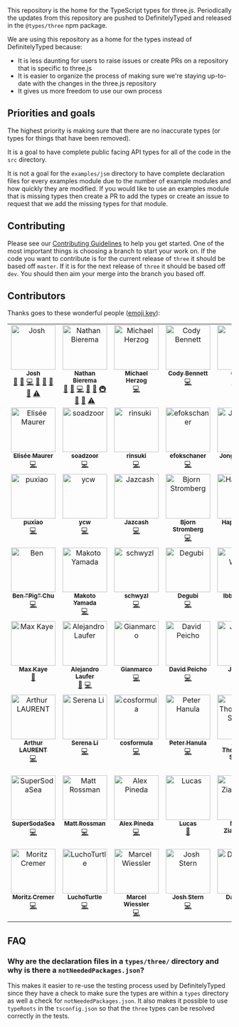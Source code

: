 This repository is the home for the TypeScript types for three.js. Periodically the updates from this repository are pushed to DefinitelyTyped and released in the `@types/three` npm package.

We are using this repository as a home for the types instead of DefinitelyTyped because:

-   It is less daunting for users to raise issues or create PRs on a repository that is specific to three.js
-   It is easier to organize the process of making sure we're staying up-to-date with the changes in the three.js repository
-   It gives us more freedom to use our own process

## Priorities and goals

The highest priority is making sure that there are no inaccurate types (or types for things that have been removed).

It is a goal to have complete public facing API types for all of the code in the `src` directory.

It is not a goal for the `examples/jsm` directory to have complete declaration files for every examples module due to the number of example modules and how quickly they are modified. If you would like to use an examples module that is missing types then create a PR to add the types or create an issue to request that we add the missing types for that module.

## Contributing

Please see our [Contributing Guidelines](https://github.com/three-types/three-ts-types/blob/master/CONTRIBUTING.md) to help you get started. One of the most important things is choosing a branch to start your work on. If the code you want to contribute is for the current release of `three` it should be based off `master`. If it is for the next release of `three` it should be based off `dev`. You should then aim your merge into the branch you based off.

## Contributors

Thanks goes to these wonderful people ([emoji key](https://allcontributors.org/docs/en/emoji-key)):

<!-- ALL-CONTRIBUTORS-LIST:START - Do not remove or modify this section -->
<!-- prettier-ignore-start -->
<!-- markdownlint-disable -->
<table>
  <tbody>
    <tr>
      <td align="center" valign="top" width="14.28%"><a href="https://github.com/joshuaellis"><img src="https://avatars.githubusercontent.com/u/37798644?v=4?s=100" width="100px;" alt="Josh"/><br /><sub><b>Josh</b></sub></a><br /><a href="#question-joshuaellis" title="Answering Questions">💬</a> <a href="https://github.com/three-types/three-ts-types/issues?q=author%3Ajoshuaellis" title="Bug reports">🐛</a> <a href="https://github.com/three-types/three-ts-types/commits?author=joshuaellis" title="Code">💻</a> <a href="https://github.com/three-types/three-ts-types/commits?author=joshuaellis" title="Documentation">📖</a> <a href="#ideas-joshuaellis" title="Ideas, Planning, & Feedback">🤔</a> <a href="#maintenance-joshuaellis" title="Maintenance">🚧</a> <a href="https://github.com/three-types/three-ts-types/pulls?q=is%3Apr+reviewed-by%3Ajoshuaellis" title="Reviewed Pull Requests">👀</a> <a href="https://github.com/three-types/three-ts-types/commits?author=joshuaellis" title="Tests">⚠️</a></td>
      <td align="center" valign="top" width="14.28%"><a href="https://github.com/Methuselah96"><img src="https://avatars.githubusercontent.com/u/693755?v=4?s=100" width="100px;" alt="Nathan Bierema"/><br /><sub><b>Nathan Bierema</b></sub></a><br /><a href="#question-Methuselah96" title="Answering Questions">💬</a> <a href="https://github.com/three-types/three-ts-types/issues?q=author%3AMethuselah96" title="Bug reports">🐛</a> <a href="https://github.com/three-types/three-ts-types/commits?author=Methuselah96" title="Code">💻</a> <a href="https://github.com/three-types/three-ts-types/commits?author=Methuselah96" title="Documentation">📖</a> <a href="#ideas-Methuselah96" title="Ideas, Planning, & Feedback">🤔</a> <a href="#infra-Methuselah96" title="Infrastructure (Hosting, Build-Tools, etc)">🚇</a> <a href="#maintenance-Methuselah96" title="Maintenance">🚧</a> <a href="https://github.com/three-types/three-ts-types/pulls?q=is%3Apr+reviewed-by%3AMethuselah96" title="Reviewed Pull Requests">👀</a> <a href="https://github.com/three-types/three-ts-types/commits?author=Methuselah96" title="Tests">⚠️</a></td>
      <td align="center" valign="top" width="14.28%"><a href="https://human-interactive.org"><img src="https://avatars.githubusercontent.com/u/12612165?v=4?s=100" width="100px;" alt="Michael Herzog"/><br /><sub><b>Michael Herzog</b></sub></a><br /><a href="https://github.com/three-types/three-ts-types/commits?author=Mugen87" title="Code">💻</a></td>
      <td align="center" valign="top" width="14.28%"><a href="https://github.com/CodyJasonBennett"><img src="https://avatars.githubusercontent.com/u/23324155?v=4?s=100" width="100px;" alt="Cody Bennett"/><br /><sub><b>Cody Bennett</b></sub></a><br /><a href="https://github.com/three-types/three-ts-types/commits?author=CodyJasonBennett" title="Code">💻</a></td>
      <td align="center" valign="top" width="14.28%"><a href="http://0b5vr.github.io/"><img src="https://avatars.githubusercontent.com/u/7824814?v=4?s=100" width="100px;" alt="0b5vr"/><br /><sub><b>0b5vr</b></sub></a><br /><a href="https://github.com/three-types/three-ts-types/commits?author=0b5vr" title="Code">💻</a> <a href="https://github.com/three-types/three-ts-types/commits?author=0b5vr" title="Tests">⚠️</a></td>
      <td align="center" valign="top" width="14.28%"><a href="https://stackoverflow.com/users/2608515/marquizzo"><img src="https://avatars.githubusercontent.com/u/7864858?v=4?s=100" width="100px;" alt="Marquizzo"/><br /><sub><b>Marquizzo</b></sub></a><br /><a href="https://github.com/three-types/three-ts-types/commits?author=marquizzo" title="Code">💻</a></td>
      <td align="center" valign="top" width="14.28%"><a href="https://github.com/khum08"><img src="https://avatars.githubusercontent.com/u/32336026?v=4?s=100" width="100px;" alt="Yuanzk"/><br /><sub><b>Yuanzk</b></sub></a><br /><a href="https://github.com/three-types/three-ts-types/commits?author=khum08" title="Code">💻</a></td>
    </tr>
    <tr>
      <td align="center" valign="top" width="14.28%"><a href="http://sparklinlabs.com/"><img src="https://avatars.githubusercontent.com/u/446986?v=4?s=100" width="100px;" alt="Elisée Maurer"/><br /><sub><b>Elisée Maurer</b></sub></a><br /><a href="https://github.com/three-types/three-ts-types/commits?author=elisee" title="Code">💻</a></td>
      <td align="center" valign="top" width="14.28%"><a href="https://github.com/soadzoor"><img src="https://avatars.githubusercontent.com/u/10392261?v=4?s=100" width="100px;" alt="soadzoor"/><br /><sub><b>soadzoor</b></sub></a><br /><a href="https://github.com/three-types/three-ts-types/commits?author=soadzoor" title="Code">💻</a></td>
      <td align="center" valign="top" width="14.28%"><a href="https://github.com/rinsuki"><img src="https://avatars.githubusercontent.com/u/6533808?v=4?s=100" width="100px;" alt="rinsuki"/><br /><sub><b>rinsuki</b></sub></a><br /><a href="https://github.com/three-types/three-ts-types/commits?author=rinsuki" title="Code">💻</a></td>
      <td align="center" valign="top" width="14.28%"><a href="https://github.com/efokschaner"><img src="https://avatars.githubusercontent.com/u/1409112?v=4?s=100" width="100px;" alt="efokschaner"/><br /><sub><b>efokschaner</b></sub></a><br /><a href="https://github.com/three-types/three-ts-types/commits?author=efokschaner" title="Code">💻</a></td>
      <td align="center" valign="top" width="14.28%"><a href="https://github.com/Jhuni0123"><img src="https://avatars.githubusercontent.com/u/16764073?v=4?s=100" width="100px;" alt="Jonghun Park"/><br /><sub><b>Jonghun Park</b></sub></a><br /><a href="https://github.com/three-types/three-ts-types/commits?author=Jhuni0123" title="Code">💻</a></td>
      <td align="center" valign="top" width="14.28%"><a href="https://github.com/sjpt"><img src="https://avatars.githubusercontent.com/u/4954988?v=4?s=100" width="100px;" alt="sjpt"/><br /><sub><b>sjpt</b></sub></a><br /><a href="https://github.com/three-types/three-ts-types/commits?author=sjpt" title="Code">💻</a></td>
      <td align="center" valign="top" width="14.28%"><a href="https://github.com/Michsior14"><img src="https://avatars.githubusercontent.com/u/1410035?v=4?s=100" width="100px;" alt="Michał Mrozek"/><br /><sub><b>Michał Mrozek</b></sub></a><br /><a href="https://github.com/three-types/three-ts-types/commits?author=Michsior14" title="Code">💻</a></td>
    </tr>
    <tr>
      <td align="center" valign="top" width="14.28%"><a href="https://puxiao.com"><img src="https://avatars.githubusercontent.com/u/3401635?v=4?s=100" width="100px;" alt="puxiao"/><br /><sub><b>puxiao</b></sub></a><br /><a href="https://github.com/three-types/three-ts-types/commits?author=puxiao" title="Code">💻</a></td>
      <td align="center" valign="top" width="14.28%"><a href="https://github.com/ycw"><img src="https://avatars.githubusercontent.com/u/1063018?v=4?s=100" width="100px;" alt="ycw"/><br /><sub><b>ycw</b></sub></a><br /><a href="https://github.com/three-types/three-ts-types/commits?author=ycw" title="Code">💻</a></td>
      <td align="center" valign="top" width="14.28%"><a href="https://github.com/Jazcash"><img src="https://avatars.githubusercontent.com/u/1434248?v=4?s=100" width="100px;" alt="Jazcash"/><br /><sub><b>Jazcash</b></sub></a><br /><a href="https://github.com/three-types/three-ts-types/commits?author=Jazcash" title="Code">💻</a></td>
      <td align="center" valign="top" width="14.28%"><a href="https://bjornstar.com/"><img src="https://avatars.githubusercontent.com/u/20630?v=4?s=100" width="100px;" alt="Bjorn Stromberg"/><br /><sub><b>Bjorn Stromberg</b></sub></a><br /><a href="https://github.com/three-types/three-ts-types/commits?author=bjornstar" title="Code">💻</a></td>
      <td align="center" valign="top" width="14.28%"><a href="https://github.com/happy-turtle"><img src="https://avatars.githubusercontent.com/u/18415215?v=4?s=100" width="100px;" alt="HappyTurtle"/><br /><sub><b>HappyTurtle</b></sub></a><br /><a href="https://github.com/three-types/three-ts-types/commits?author=happy-turtle" title="Code">💻</a></td>
      <td align="center" valign="top" width="14.28%"><a href="https://studio.did0es.me/"><img src="https://avatars.githubusercontent.com/u/38882716?v=4?s=100" width="100px;" alt="Shuta Hirai"/><br /><sub><b>Shuta Hirai</b></sub></a><br /><a href="https://github.com/three-types/three-ts-types/commits?author=shuta13" title="Code">💻</a></td>
      <td align="center" valign="top" width="14.28%"><a href="https://github.com/servinlp"><img src="https://avatars.githubusercontent.com/u/7222029?v=4?s=100" width="100px;" alt="Servin Nissen"/><br /><sub><b>Servin Nissen</b></sub></a><br /><a href="https://github.com/three-types/three-ts-types/commits?author=servinlp" title="Code">💻</a></td>
    </tr>
    <tr>
      <td align="center" valign="top" width="14.28%"><a href="https://benpigchu.com/"><img src="https://avatars.githubusercontent.com/u/9023067?v=4?s=100" width="100px;" alt="Ben "Pig" Chu"/><br /><sub><b>Ben "Pig" Chu</b></sub></a><br /><a href="https://github.com/three-types/three-ts-types/commits?author=benpigchu" title="Code">💻</a></td>
      <td align="center" valign="top" width="14.28%"><a href="https://github.com/woo-cie"><img src="https://avatars.githubusercontent.com/u/24642989?v=4?s=100" width="100px;" alt="Makoto Yamada"/><br /><sub><b>Makoto Yamada</b></sub></a><br /><a href="https://github.com/three-types/three-ts-types/commits?author=woo-cie" title="Code">💻</a></td>
      <td align="center" valign="top" width="14.28%"><a href="https://github.com/schwyzl"><img src="https://avatars.githubusercontent.com/u/1556979?v=4?s=100" width="100px;" alt="schwyzl"/><br /><sub><b>schwyzl</b></sub></a><br /><a href="https://github.com/three-types/three-ts-types/commits?author=schwyzl" title="Code">💻</a></td>
      <td align="center" valign="top" width="14.28%"><a href="https://github.com/Degubi"><img src="https://avatars.githubusercontent.com/u/13366932?v=4?s=100" width="100px;" alt="Degubi"/><br /><sub><b>Degubi</b></sub></a><br /><a href="https://github.com/three-types/three-ts-types/commits?author=Degubi" title="Code">💻</a></td>
      <td align="center" valign="top" width="14.28%"><a href="https://github.com/WCWedin"><img src="https://avatars.githubusercontent.com/u/110730?v=4?s=100" width="100px;" alt="Ibby Wedin"/><br /><sub><b>Ibby Wedin</b></sub></a><br /><a href="https://github.com/three-types/three-ts-types/commits?author=WCWedin" title="Code">💻</a></td>
      <td align="center" valign="top" width="14.28%"><a href="https://github.com/dbuck"><img src="https://avatars.githubusercontent.com/u/983807?v=4?s=100" width="100px;" alt="dbuck"/><br /><sub><b>dbuck</b></sub></a><br /><a href="https://github.com/three-types/three-ts-types/commits?author=dbuck" title="Code">💻</a></td>
      <td align="center" valign="top" width="14.28%"><a href="https://github.com/robertlong"><img src="https://avatars.githubusercontent.com/u/1753624?v=4?s=100" width="100px;" alt="Robert Long"/><br /><sub><b>Robert Long</b></sub></a><br /><a href="https://github.com/three-types/three-ts-types/commits?author=robertlong" title="Code">💻</a></td>
    </tr>
    <tr>
      <td align="center" valign="top" width="14.28%"><a href="https://xk.io/"><img src="https://avatars.githubusercontent.com/u/1046448?v=4?s=100" width="100px;" alt="Max Kaye"/><br /><sub><b>Max Kaye</b></sub></a><br /><a href="https://github.com/three-types/three-ts-types/commits?author=XertroV" title="Documentation">📖</a></td>
      <td align="center" valign="top" width="14.28%"><a href="https://github.com/LauferAlex"><img src="https://avatars.githubusercontent.com/u/86115165?v=4?s=100" width="100px;" alt="Alejandro Laufer"/><br /><sub><b>Alejandro Laufer</b></sub></a><br /><a href="https://github.com/three-types/three-ts-types/issues?q=author%3ALauferAlex" title="Bug reports">🐛</a> <a href="https://github.com/three-types/three-ts-types/commits?author=LauferAlex" title="Code">💻</a></td>
      <td align="center" valign="top" width="14.28%"><a href="https://twitter.com/ggsimm"><img src="https://avatars.githubusercontent.com/u/1862172?v=4?s=100" width="100px;" alt="Gianmarco"/><br /><sub><b>Gianmarco</b></sub></a><br /><a href="https://github.com/three-types/three-ts-types/commits?author=gsimone" title="Code">💻</a></td>
      <td align="center" valign="top" width="14.28%"><a href="https://davidpeicho.github.io/"><img src="https://avatars.githubusercontent.com/u/8783766?v=4?s=100" width="100px;" alt="David Peicho"/><br /><sub><b>David Peicho</b></sub></a><br /><a href="https://github.com/three-types/three-ts-types/commits?author=DavidPeicho" title="Code">💻</a></td>
      <td align="center" valign="top" width="14.28%"><a href="https://github.com/trusktr"><img src="https://avatars.githubusercontent.com/u/297678?v=4?s=100" width="100px;" alt="Joe Pea"/><br /><sub><b>Joe Pea</b></sub></a><br /><a href="https://github.com/three-types/three-ts-types/commits?author=trusktr" title="Code">💻</a></td>
      <td align="center" valign="top" width="14.28%"><a href="https://subho57.github.io"><img src="https://avatars.githubusercontent.com/u/98544661?v=4?s=100" width="100px;" alt="Subhankar Pal"/><br /><sub><b>Subhankar Pal</b></sub></a><br /><a href="https://github.com/three-types/three-ts-types/commits?author=subhankar-trisetra" title="Code">💻</a></td>
      <td align="center" valign="top" width="14.28%"><a href="http://www.seanmcbeth.com/"><img src="https://avatars.githubusercontent.com/u/298046?v=4?s=100" width="100px;" alt="Sean T. McBeth"/><br /><sub><b>Sean T. McBeth</b></sub></a><br /><a href="https://github.com/three-types/three-ts-types/commits?author=capnmidnight" title="Code">💻</a></td>
    </tr>
    <tr>
      <td align="center" valign="top" width="14.28%"><a href="https://github.com/atulrnt"><img src="https://avatars.githubusercontent.com/u/894203?v=4?s=100" width="100px;" alt="Arthur LAURENT"/><br /><sub><b>Arthur LAURENT</b></sub></a><br /><a href="https://github.com/three-types/three-ts-types/commits?author=atulrnt" title="Code">💻</a></td>
      <td align="center" valign="top" width="14.28%"><a href="https://github.com/serenayl"><img src="https://avatars.githubusercontent.com/u/12814119?v=4?s=100" width="100px;" alt="Serena Li"/><br /><sub><b>Serena Li</b></sub></a><br /><a href="https://github.com/three-types/three-ts-types/commits?author=serenayl" title="Code">💻</a></td>
      <td align="center" valign="top" width="14.28%"><a href="https://github.com/cosformula"><img src="https://avatars.githubusercontent.com/u/18232501?v=4?s=100" width="100px;" alt="cosformula"/><br /><sub><b>cosformula</b></sub></a><br /><a href="https://github.com/three-types/three-ts-types/commits?author=cosformula" title="Code">💻</a></td>
      <td align="center" valign="top" width="14.28%"><a href="https://github.com/miko3k"><img src="https://avatars.githubusercontent.com/u/8658482?v=4?s=100" width="100px;" alt="Peter Hanula"/><br /><sub><b>Peter Hanula</b></sub></a><br /><a href="https://github.com/three-types/three-ts-types/commits?author=miko3k" title="Code">💻</a></td>
      <td align="center" valign="top" width="14.28%"><a href="https://github.com/MysteryBlokHed"><img src="https://avatars.githubusercontent.com/u/13910387?v=4?s=100" width="100px;" alt="Adam Thompson-Sharpe"/><br /><sub><b>Adam Thompson-Sharpe</b></sub></a><br /><a href="https://github.com/three-types/three-ts-types/commits?author=MysteryBlokHed" title="Code">💻</a></td>
      <td align="center" valign="top" width="14.28%"><a href="https://www.youtube.com/c/noname0310"><img src="https://avatars.githubusercontent.com/u/48761044?v=4?s=100" width="100px;" alt="noname"/><br /><sub><b>noname</b></sub></a><br /><a href="https://github.com/three-types/three-ts-types/commits?author=noname0310" title="Code">💻</a></td>
      <td align="center" valign="top" width="14.28%"><a href="https://github.com/grschafer"><img src="https://avatars.githubusercontent.com/u/694225?v=4?s=100" width="100px;" alt="Greg Schafer"/><br /><sub><b>Greg Schafer</b></sub></a><br /><a href="https://github.com/three-types/three-ts-types/commits?author=grschafer" title="Code">💻</a></td>
    </tr>
    <tr>
      <td align="center" valign="top" width="14.28%"><a href="https://github.com/SuperSodaSea"><img src="https://avatars.githubusercontent.com/u/8724868?v=4?s=100" width="100px;" alt="SuperSodaSea"/><br /><sub><b>SuperSodaSea</b></sub></a><br /><a href="https://github.com/three-types/three-ts-types/commits?author=SuperSodaSea" title="Code">💻</a></td>
      <td align="center" valign="top" width="14.28%"><a href="https://github.com/mattrossman"><img src="https://avatars.githubusercontent.com/u/22670878?v=4?s=100" width="100px;" alt="Matt Rossman"/><br /><sub><b>Matt Rossman</b></sub></a><br /><a href="https://github.com/three-types/three-ts-types/commits?author=mattrossman" title="Code">💻</a></td>
      <td align="center" valign="top" width="14.28%"><a href="https://github.com/imbateam-gg/titan-reactor"><img src="https://avatars.githubusercontent.com/u/586716?v=4?s=100" width="100px;" alt="Alex Pineda"/><br /><sub><b>Alex Pineda</b></sub></a><br /><a href="https://github.com/three-types/three-ts-types/commits?author=alexpineda" title="Code">💻</a></td>
      <td align="center" valign="top" width="14.28%"><a href="https://draichiboard.vercel.app/"><img src="https://avatars.githubusercontent.com/u/19378148?v=4?s=100" width="100px;" alt="Lucas"/><br /><sub><b>Lucas</b></sub></a><br /><a href="https://github.com/three-types/three-ts-types/commits?author=Draichi" title="Documentation">📖</a></td>
      <td align="center" valign="top" width="14.28%"><a href="https://github.com/mz8i"><img src="https://avatars.githubusercontent.com/u/36160844?v=4?s=100" width="100px;" alt="Maciej Ziarkowski"/><br /><sub><b>Maciej Ziarkowski</b></sub></a><br /><a href="https://github.com/three-types/three-ts-types/commits?author=mz8i" title="Code">💻</a></td>
      <td align="center" valign="top" width="14.28%"><a href="https://github.com/Suprhimp"><img src="https://avatars.githubusercontent.com/u/73486185?v=4?s=100" width="100px;" alt="Suprhimp"/><br /><sub><b>Suprhimp</b></sub></a><br /><a href="https://github.com/three-types/three-ts-types/commits?author=Suprhimp" title="Code">💻</a></td>
      <td align="center" valign="top" width="14.28%"><a href="https://www.stephenli.ca/"><img src="https://avatars.githubusercontent.com/u/458691?v=4?s=100" width="100px;" alt="Stephen Li"/><br /><sub><b>Stephen Li</b></sub></a><br /><a href="https://github.com/three-types/three-ts-types/commits?author=Trinovantes" title="Code">💻</a></td>
    </tr>
    <tr>
      <td align="center" valign="top" width="14.28%"><a href="https://github.com/autonomobil"><img src="https://avatars.githubusercontent.com/u/31781343?s=96&v=4?s=100" width="100px;" alt="Moritz Cremer"/><br /><sub><b>Moritz Cremer</b></sub></a><br /><a href="https://github.com/three-types/three-ts-types/commits?author=autonomobil" title="Code">💻</a></td>
      <td align="center" valign="top" width="14.28%"><a href="https://github.com/LuchoTurtle"><img src="https://avatars.githubusercontent.com/u/17494745?v=4?s=100" width="100px;" alt="LuchoTurtle"/><br /><sub><b>LuchoTurtle</b></sub></a><br /><a href="https://github.com/three-types/three-ts-types/commits?author=LuchoTurtle" title="Code">💻</a></td>
      <td align="center" valign="top" width="14.28%"><a href="https://www.needle.tools"><img src="https://avatars.githubusercontent.com/u/5083203?v=4?s=100" width="100px;" alt="Marcel Wiessler"/><br /><sub><b>Marcel Wiessler</b></sub></a><br /><a href="https://github.com/three-types/three-ts-types/commits?author=marwie" title="Code">💻</a></td>
      <td align="center" valign="top" width="14.28%"><a href="https://github.com/JoshStern"><img src="https://avatars.githubusercontent.com/u/10948202?v=4?s=100" width="100px;" alt="Josh Stern"/><br /><sub><b>Josh Stern</b></sub></a><br /><a href="https://github.com/three-types/three-ts-types/commits?author=JoshStern" title="Code">💻</a></td>
      <td align="center" valign="top" width="14.28%"><a href="https://github.com/rotu"><img src="https://avatars.githubusercontent.com/u/119948?v=4?s=100" width="100px;" alt="Dan Rose"/><br /><sub><b>Dan Rose</b></sub></a><br /><a href="https://github.com/three-types/three-ts-types/commits?author=rotu" title="Code">💻</a></td>
      <td align="center" valign="top" width="14.28%"><a href="https://github.com/gegoggigog"><img src="https://avatars.githubusercontent.com/u/1716001?v=4?s=100" width="100px;" alt="Dan Dolonius"/><br /><sub><b>Dan Dolonius</b></sub></a><br /><a href="https://github.com/three-types/three-ts-types/commits?author=gegoggigog" title="Code">💻</a></td>
      <td align="center" valign="top" width="14.28%"><a href="https://github.com/rafaelsc"><img src="https://avatars.githubusercontent.com/u/502282?v=4?s=100" width="100px;" alt="Rafael Sliveira Cordeiro"/><br /><sub><b>Rafael Sliveira Cordeiro</b></sub></a><br /><a href="https://github.com/three-types/three-ts-types/commits?author=rafaelsc" title="Code">💻</a> <a href="https://github.com/three-types/three-ts-types/commits?author=rafaelsc" title="Documentation">📖</a></td>
    </tr>
  </tbody>
</table>

<!-- markdownlint-restore -->
<!-- prettier-ignore-end -->

<!-- ALL-CONTRIBUTORS-LIST:END -->

## FAQ

### Why are the declaration files in a `types/three/` directory and why is there a `notNeededPackages.json`?

This makes it easier to re-use the testing process used by DefinitelyTyped since they have a check to make sure the types are within a `types` directory as well a check for `notNeededPackages.json`. It also makes it possible to use `typeRoots` in the `tsconfig.json` so that the `three` types can be resolved correctly in the tests.
